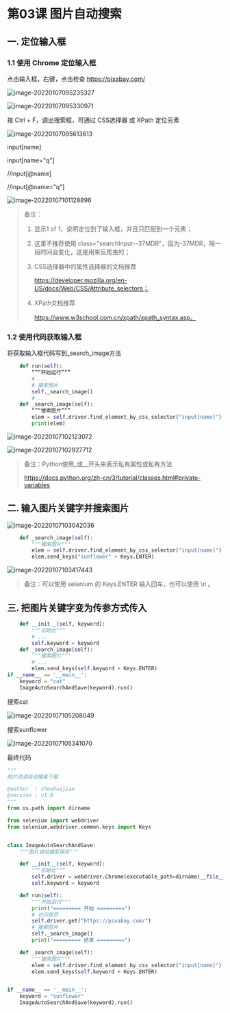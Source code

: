 # 第03课 图片自动搜索

## 一. 定位输入框

### 1.1 使用 Chrome 定位输入框

点击输入框，右键，点击检查 https://pixabay.com/

![image-20220107095235327](image/image-20220107095235327.png)

![image-20220107095330971](image/image-20220107095330971.png)

按 Ctrl + F，调出搜索框，可通过 CSS选择器 或 XPath 定位元素

![image-20220107095613613](image/image-20220107095613613.png)

input[name] 

input[name="q"]

//input[@name]

//input[@name="q"]

![image-20220107101128896](image/image-20220107101128896.png)

> 备注：
>
> 1. 显示1 of 1，说明定位到了输入框，并且只匹配到一个元素；
>
> 2. 这里不推荐使用 class="searchInput--37MDR"，因为-37MDR，隔一段时间会变化，这是用来反爬虫的；
>
> 3. CSS选择器中的属性选择器的文档推荐
>
>    https://developer.mozilla.org/en-US/docs/Web/CSS/Attribute_selectors；
>
> 4. XPath文档推荐
>
>    https://www.w3school.com.cn/xpath/xpath_syntax.asp。
>

### 1.2 使用代码获取输入框

将获取输入框代码写到_search_image方法

```python
    def run(self):
        “”“开始运行”“”
        # ...
        # 搜索图片
        self._search_image()
        # ...
    def _search_image(self):
        “”“搜索图片”“”
        elem = self.driver.find_element_by_css_selector("input[name]")
        print(elem)
```

![image-20220107102123072](image/image-20220107102123072.png)

![image-20220107102927712](image/image-20220107102927712.png)

> 备注：Python使用_或__开头来表示私有属性或私有方法
>
> https://docs.python.org/zh-cn/3/tutorial/classes.html#private-variables

## 二. 输入图片关键字并搜索图片

![image-20220107103042036](image/image-20220107103042036.png)

```python
    def _search_image(self):
        """搜索图片"""
        elem = self.driver.find_element_by_css_selector("input[name]")
        elem.send_keys("sunflower" + Keys.ENTER)
```

![image-20220107103417443](image/image-20220107103417443.png)

> 备注：可以使用 selenium 的 Keys.ENTER 输入回车，也可以使用 \n 。

## 三. 把图片关键字变为传参方式传入

```python
    def __init__(self, keyword):
        """初始化"""
        # ...
        self.keyword = keyword
    def _search_image(self):
        """搜索图片"""
        # ...
        elem.send_keys(self.keyword + Keys.ENTER)
if __name__ == '__main__':
    keyword = "cat"
    ImageAutoSearchAndSave(keyword).run()
```

搜索cat

![image-20220107105208049](image/image-20220107105208049.png)

搜索sunflower

![image-20220107105341070](image/image-20220107105341070.png)

最终代码

```python
"""
图片资源自动搜索下载

@author  : zhouhuajian
@version : v1.0
"""
from os.path import dirname

from selenium import webdriver
from selenium.webdriver.common.keys import Keys


class ImageAutoSearchAndSave:
    """图片自动搜索保存"""

    def __init__(self, keyword):
        """初始化"""
        self.driver = webdriver.Chrome(executable_path=dirname(__file__) + '/chromedriver.exe')
        self.keyword = keyword

    def run(self):
        """开始运行"""
        print("========= 开始 =========")
        # 访问首页
        self.driver.get("https://pixabay.com/")
        # 搜索图片
        self._search_image()
        print("========= 结束 =========")

    def _search_image(self):
        """搜索图片"""
        elem = self.driver.find_element_by_css_selector("input[name]")
        elem.send_keys(self.keyword + Keys.ENTER)


if __name__ == '__main__':
    keyword = "sunflower"
    ImageAutoSearchAndSave(keyword).run()
```



